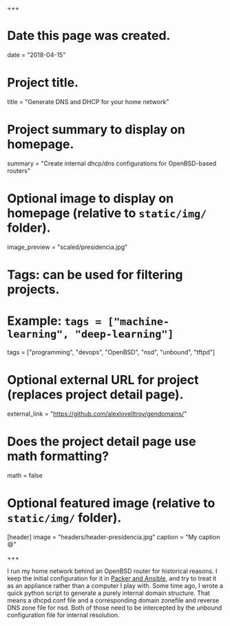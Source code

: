 +++
# Date this page was created.
date = "2018-04-15"

# Project title.
title = "Generate DNS and DHCP for your home network"

# Project summary to display on homepage.
summary = "Create internal dhcp/dns configurations for OpenBSD-based routers"

# Optional image to display on homepage (relative to `static/img/` folder).
image_preview = "scaled/presidencia.jpg"

# Tags: can be used for filtering projects.
# Example: `tags = ["machine-learning", "deep-learning"]`
tags = ["programming", "devops", "OpenBSD", "nsd", "unbound", "tftpd"]

# Optional external URL for project (replaces project detail page).
external_link = "https://github.com/alexlovelltroy/gendomains/"

# Does the project detail page use math formatting?
math = false

# Optional featured image (relative to `static/img/` folder).
[header]
image = "headers/header-presidencia.jpg"
caption = "My caption :smile:"

+++

I run my home network behind an OpenBSD router for historical reasons.  I keep the initial configuration for it in [Packer and Ansible](http://github.com/alexlovelltroy/openbsd-router), and try to treat it as an appliance rather than a computer I play with.  Some time ago, I wrote a quick python script to generate a purely internal domain structure.  That means a dhcpd.conf file and a corresponding domain zonefile and reverse DNS zone file for nsd.  Both of those need to be intercepted by the unbound configuration file for internal resolution.

 
